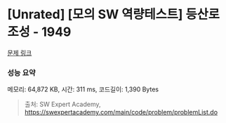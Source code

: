 # [Unrated] [모의 SW 역량테스트] 등산로 조성 - 1949 

[문제 링크](https://swexpertacademy.com/main/code/problem/problemDetail.do?contestProbId=AV5PoOKKAPIDFAUq) 

### 성능 요약

메모리: 64,872 KB, 시간: 311 ms, 코드길이: 1,390 Bytes



> 출처: SW Expert Academy, https://swexpertacademy.com/main/code/problem/problemList.do